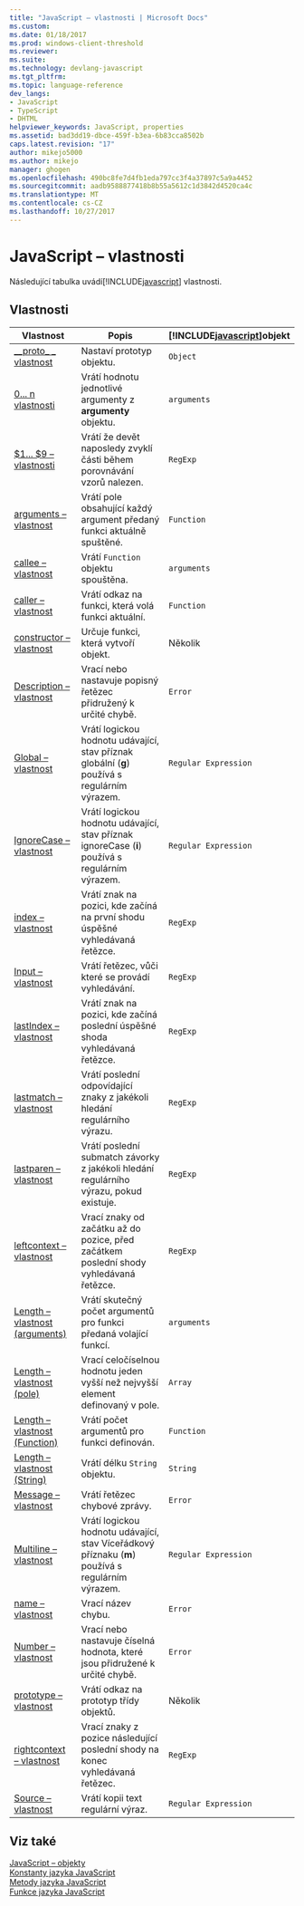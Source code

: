```yaml
---
title: "JavaScript – vlastnosti | Microsoft Docs"
ms.custom: 
ms.date: 01/18/2017
ms.prod: windows-client-threshold
ms.reviewer: 
ms.suite: 
ms.technology: devlang-javascript
ms.tgt_pltfrm: 
ms.topic: language-reference
dev_langs:
- JavaScript
- TypeScript
- DHTML
helpviewer_keywords: JavaScript, properties
ms.assetid: bad3dd19-dbce-459f-b3ea-6b83cca8502b
caps.latest.revision: "17"
author: mikejo5000
ms.author: mikejo
manager: ghogen
ms.openlocfilehash: 490bc8fe7d4fb1eda797cc3f4a37897c5a9a4452
ms.sourcegitcommit: aadb9588877418b8b55a5612c1d3842d4520ca4c
ms.translationtype: MT
ms.contentlocale: cs-CZ
ms.lasthandoff: 10/27/2017
---
```

# <a name="javascript-properties"></a>JavaScript – vlastnosti
Následující tabulka uvádí[!INCLUDE[javascript](../../javascript/includes/javascript-md.md)] vlastnosti.  
  
## <a name="properties"></a>Vlastnosti  
  
|Vlastnost|Popis|[!INCLUDE[javascript](../../javascript/includes/javascript-md.md)]objekt|  
|--------------|-----------------|-----------------------------------------------------------------------|  
|[__proto\_ \_ vlastnost](../../javascript/reference/proto-property-object-javascript.md)|Nastaví prototyp objektu.|`Object`|  
|[0... n vlastnosti](../../javascript/reference/0-dot-dot-dot-n-properties-arguments-javascript.md)|Vrátí hodnotu jednotlivé argumenty z **argumenty** objektu.|`arguments`|  
|[$1... $9 – vlastnosti](../../javascript/reference/dollar-1-dot-dot-dot-dollar-9-properties-regexp-javascript.md)|Vrátí že devět naposledy zvyklí části během porovnávání vzorů nalezen.|`RegExp`|  
|[arguments – vlastnost](../../javascript/reference/arguments-property-function-javascript.md)|Vrátí pole obsahující každý argument předaný funkci aktuálně spuštěné.|`Function`|  
|[callee – vlastnost](../../javascript/reference/callee-property-arguments-javascript.md)|Vrátí `Function` objektu spouštěna.|`arguments`|  
|[caller – vlastnost](../../javascript/reference/caller-property-function-javascript.md)|Vrátí odkaz na funkci, která volá funkci aktuální.|`Function`|  
|[constructor – vlastnost](../../javascript/reference/constructor-property-object-javascript.md)|Určuje funkci, která vytvoří objekt.|Několik|  
|[Description – vlastnost](../../javascript/reference/description-property-error-javascript.md)|Vrací nebo nastavuje popisný řetězec přidružený k určité chybě.|`Error`|  
|[Global – vlastnost](../../javascript/reference/global-property-regular-expression-javascript.md)|Vrátí logickou hodnotu udávající, stav příznak globální (**g**) používá s regulárním výrazem.|`Regular Expression`|  
|[IgnoreCase – vlastnost](../../javascript/reference/ignorecase-property-regular-expression-javascript.md)|Vrátí logickou hodnotu udávající, stav příznak ignoreCase (**i**) používá s regulárním výrazem.|`Regular Expression`|  
|[index – vlastnost](../../javascript/reference/index-property-regexp-javascript.md)|Vrátí znak na pozici, kde začíná na první shodu úspěšné vyhledávaná řetězce.|`RegExp`|  
|[Input – vlastnost](../../javascript/reference/input-property-dollar-regexp-javascript.md)|Vrátí řetězec, vůči které se provádí vyhledávání.|`RegExp`|  
|[lastIndex – vlastnost](../../javascript/reference/lastindex-property-regexp-javascript.md)|Vrátí znak na pozici, kde začíná poslední úspěšné shoda vyhledávaná řetězce.|`RegExp`|  
|[lastmatch – vlastnost](../../javascript/reference/lastmatch-property-dollar-regexp-javascript.md)|Vrátí poslední odpovídající znaky z jakékoli hledání regulárního výrazu.|`RegExp`|  
|[lastparen – vlastnost](../../javascript/reference/lastparen-property-dollar-regexp-javascript.md)|Vrátí poslední submatch závorky z jakékoli hledání regulárního výrazu, pokud existuje.|`RegExp`|  
|[leftcontext – vlastnost](../../javascript/reference/leftcontext-property-dollar-grave-regexp-javascript.md)|Vrací znaky od začátku až do pozice, před začátkem poslední shody vyhledávaná řetězce.|`RegExp`|  
|[Length – vlastnost (arguments)](../../javascript/reference/length-property-arguments-javascript.md)|Vrátí skutečný počet argumentů pro funkci předaná volající funkcí.|`arguments`|  
|[Length – vlastnost (pole)](../../javascript/reference/length-property-array-javascript.md)|Vrací celočíselnou hodnotu jeden vyšší než nejvyšší element definovaný v pole.|`Array`|  
|[Length – vlastnost (Function)](../../javascript/reference/length-property-function-javascript.md)|Vrátí počet argumentů pro funkci definován.|`Function`|  
|[Length – vlastnost (String)](../../javascript/reference/length-property-string-javascript.md)|Vrátí délku `String` objektu.|`String`|  
|[Message – vlastnost](../../javascript/reference/message-property-error-javascript.md)|Vrátí řetězec chybové zprávy.|`Error`|  
|[Multiline – vlastnost](../../javascript/reference/multiline-property-regular-expression-javascript.md)|Vrátí logickou hodnotu udávající, stav Víceřádkový příznaku (**m**) používá s regulárním výrazem.|`Regular Expression`|  
|[name – vlastnost](../../javascript/reference/name-property-error-javascript.md)|Vrací název chybu.|`Error`|  
|[Number – vlastnost](../../javascript/reference/number-property-error-javascript.md)|Vrací nebo nastavuje číselná hodnota, které jsou přidružené k určité chybě.|`Error`|  
|[prototype – vlastnost](../../javascript/reference/prototype-property-object-javascript.md)|Vrátí odkaz na prototyp třídy objektů.|Několik|  
|[rightcontext – vlastnost](../../javascript/reference/rightcontext-property-dollar-regexp-javascript.md)|Vrací znaky z pozice následující poslední shody na konec vyhledávaná řetězec.|`RegExp`|  
|[Source – vlastnost](../../javascript/reference/source-property-regular-expression-javascript.md)|Vrátí kopii text regulární výraz.|`Regular Expression`|  
  
## <a name="see-also"></a>Viz také  
 [JavaScript – objekty](../../javascript/reference/javascript-objects.md)   
 [Konstanty jazyka JavaScript](../../javascript/reference/javascript-constants.md)   
 [Metody jazyka JavaScript](../../javascript/reference/javascript-methods.md)   
 [Funkce jazyka JavaScript](../../javascript/reference/javascript-functions.md)